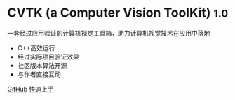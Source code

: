 # CVTK (a Computer Vision ToolKit) <small>1.0</small>

一套经过应用验证的计算机视觉工具箱，助力计算机视觉技术在应用中落地

- C++高效运行
- 经过实际项目验证效果
- 社区版本算法开源
- 与作者直接互动

[GitHub](https://github.com/willard-yuan/cvtk)
[快速上手](/快速上手/开始)
